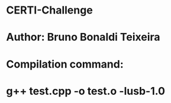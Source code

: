 # CERTI-Challenge
#
# Author: Bruno Bonaldi Teixeira
# 
# Compilation command:
# g++ test.cpp -o test.o -lusb-1.0
#